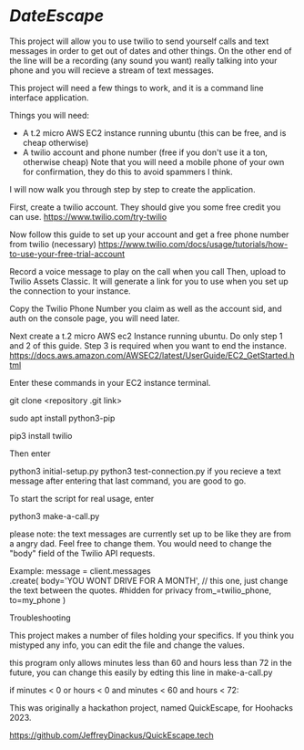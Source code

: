 <h1><i>DateEscape</i> </h1>

This project will allow you to use twilio to send yourself calls and text messages in order to get out of dates and other things. On the other end of the line will be a recording (any sound you want) really talking into your phone and you will recieve a stream of text messages. 

This project will need a few things to work, and it is a command line interface application. 

Things you will need: 

- A t.2 micro AWS EC2 instance running ubuntu (this can be free, and is cheap otherwise)
- A twilio account and phone number (free if you don't use it a ton, otherwise cheap) Note that you will need a mobile phone of your own for confirmation, they do this to avoid spammers I think.

I will now walk you through step by step to create the application.

First, create a twilio account. They should give you some free credit you can use.
https://www.twilio.com/try-twilio

Now follow this guide to set up your account and get a free phone number from twilio (necessary)
https://www.twilio.com/docs/usage/tutorials/how-to-use-your-free-trial-account

Record a voice message to play on the call when you call
Then, upload to Twilio Assets Classic. It will generate a link for you to use when you set up the connection to your instance.

Copy the Twilio Phone Number you claim as well as the account sid, and auth on the console page, you will need later. 



Next create a t.2 micro AWS ec2 Instance running ubuntu. Do only step 1 and 2 of this guide. Step 3 is required when you want to end the instance. 
https://docs.aws.amazon.com/AWSEC2/latest/UserGuide/EC2_GetStarted.html

Enter these commands in your EC2 instance terminal.

git clone <repository .git link>

sudo apt install python3-pip

pip3 install twilio

Then enter

python3 initial-setup.py
python3 test-connection.py
if you recieve a text message after entering that last command, you are good to go. 


To start the script for real usage, enter

python3 make-a-call.py

please note: the text messages are currently set up to be like they are from a angry dad. Feel free to change them. You would need to change the "body" field of the Twilio API requests. 


Example: 
    message = client.messages \
    .create(
            body='YOU WONT DRIVE FOR A MONTH', // this one, just change the text between the quotes.
            #hidden for privacy
            from_=twilio_phone,
            to=my_phone
    )


Troubleshooting

This project makes a number of files holding your specifics. If you think you mistyped any info, you can edit the file and change the values.


this program only allows minutes less than 60 and hours less than 72 in the future, you can change this easily by edting this line in make-a-call.py 

if minutes < 0 or hours < 0 and minutes < 60 and hours < 72:



<p> This was originally a hackathon project, named QuickEscape, for Hoohacks 2023. </p> <p> <a href='https://github.com/JeffreyDinackus/QuickEscape.tech'>https://github.com/JeffreyDinackus/QuickEscape.tech</a></p>
